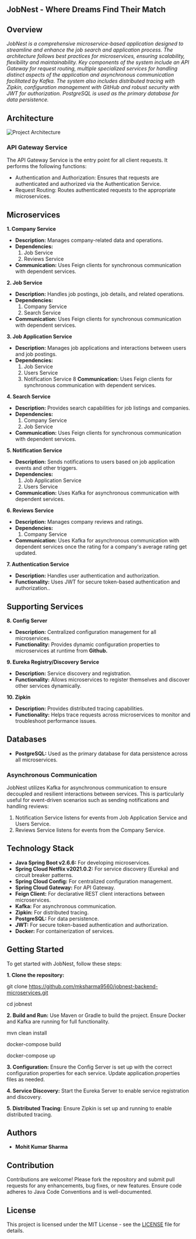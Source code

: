 ## JobNest - Where Dreams Find Their Match
## Overview
*JobNest is a comprehensive microservice-based application designed to streamline and enhance the job search and application process. The architecture follows best practices for microservices, ensuring scalability, flexibility and maintainability. Key components of the system include an API Gateway for request routing, multiple specialized services for handling distinct aspects of the application and asynchronous communication facilitated by Kafka. The system also includes distributed tracing with Zipkin, configuration management with GitHub and robust security with JWT for authorization. PostgreSQL is used as the primary database for data persistence.*

## Architecture
![Project Architecture](https://github.com/mksharma9560/jobnest-backend-microservices/blob/master/JobNest-Architecture.jpg)

### API Gateway Service
The API Gateway Service is the entry point for all client requests. It performs the following functions:

* Authentication and Authorization: Ensures that requests are authenticated and authorized via the Authentication Service.
* Request Routing: Routes authenticated requests to the appropriate microservices.

## Microservices
**1. Company Service**

* **Description:** Manages company-related data and operations.
* **Dependencies:**
  1. Job Service
  2. Reviews Service
* **Communication:** Uses Feign clients for synchronous communication with dependent services.

**2. Job Service**

* **Description:** Handles job postings, job details, and related operations.
* **Dependencies:**
  1. Company Service
  2. Search Service
* **Communication:** Uses Feign clients for synchronous communication with dependent services.

**3. Job Application Service**

* **Description:** Manages job applications and interactions between users and job postings.
* **Dependencies:**
  1. Job Service
  2. Users Service
  3. Notification Service
8 **Communication:** Uses Feign clients for synchronous communication with dependent services.

**4. Search Service**

* **Description:** Provides search capabilities for job listings and companies.
* **Dependencies:**
  1. Company Service
  2. Job Service
* **Communication:** Uses Feign clients for synchronous communication with dependent services.

**5. Notification Service**

* **Description:** Sends notifications to users based on job application events and other triggers.
* **Dependencies:**
  1. Job Application Service
  2. Users Service
* **Communication:** Uses Kafka for asynchronous communication with dependent services.

**6. Reviews Service**

* **Description:** Manages company reviews and ratings.
* **Dependencies:**
  1. Company Service
* **Communication:** Uses Kafka for asynchronous communication with dependent services once the rating for a company's average rating get updated.

**7. Authentication Service**

* **Description:** Handles user authentication and authorization.
* **Functionality:** Uses JWT for secure token-based authentication and authorization..

## Supporting Services

**8. Config Server**

* **Description:** Centralized configuration management for all microservices.
* **Functionality:** Provides dynamic configuration properties to microservices at runtime from **Github.**

**9. Eureka Registry/Discovery Service**

* **Description:** Service discovery and registration.
* **Functionality:** Allows microservices to register themselves and discover other services dynamically.

**10. Zipkin**
* **Description:** Provides distributed tracing capabilities.
* **Functionality:** Helps trace requests across microservices to monitor and troubleshoot performance issues.

## Databases
* **PostgreSQL:** Used as the primary database for data persistence across all microservices.

### Asynchronous Communication
JobNest utilizes Kafka for asynchronous communication to ensure decoupled and resilient interactions between services. This is particularly useful for event-driven scenarios such as sending notifications and handling reviews:

1. Notification Service listens for events from Job Application Service and Users Service.
2. Reviews Service listens for events from the Company Service.

## Technology Stack
* **Java Spring Boot v2.6.6:** For developing microservices.
* **Spring Cloud Netflix v2021.0.2:** For service discovery (Eureka) and circuit breaker patterns.
* **Spring Cloud Config:** For centralized configuration management.
* **Spring Cloud Gateway:** For API Gateway.
* **Feign Client:** For declarative REST client interactions between microservices.
* **Kafka:** For asynchronous communication.
* **Zipkin:** For distributed tracing.
* **PostgreSQL:** For data persistence.
* **JWT:** For secure token-based authentication and authorization.
* **Docker:** For containerization of services.

## Getting Started
To get started with JobNest, follow these steps:

**1. Clone the repository:**

git clone https://github.com/mksharma9560/jobnest-backend-microservices.git

cd jobnest

**2. Build and Run:**
Use Maven or Gradle to build the project. Ensure Docker and Kafka are running for full functionality.

mvn clean install

docker-compose build

docker-compose up

**3. Configuration:**
Ensure the Config Server is set up with the correct configuration properties for each service. Update application.properties files as needed.

**4. Service Discovery:**
Start the Eureka Server to enable service registration and discovery.

**5. Distributed Tracing:**
Ensure Zipkin is set up and running to enable distributed tracing.

## Authors
* **Mohit Kumar Sharma**

## Contribution
Contributions are welcome! Please fork the repository and submit pull requests for any enhancements, bug fixes, or new features. Ensure code adheres to Java Code Conventions and is well-documented.

## License
This project is licensed under the MIT License - see the [LICENSE](https://github.com/mksharma9560/jobnest-backend-microservices/blob/master/License.txt)
file for details.
